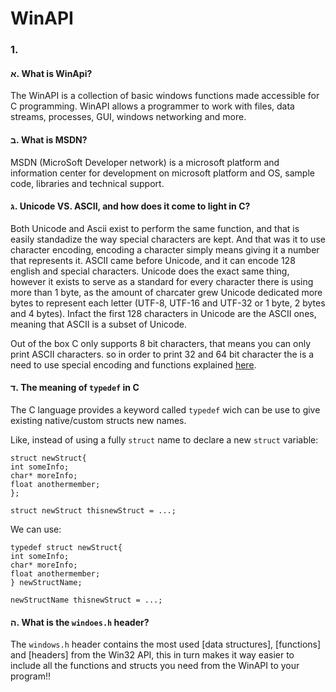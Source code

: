 # WinAPI

### 1.

#### א. What is WinApi?

The WinAPI is a collection of basic windows functions made accessible for C programming. WinAPI allows a programmer to work with files, data streams, processes, GUI, windows networking and more.
 
#### ב. What is MSDN?

MSDN (MicroSoft Developer network) is a microsoft platform and information center for development on microsoft platform and OS, sample code, libraries and technical support.

#### ג. Unicode VS. ASCII, and how does it come to light in C?

Both Unicode and Ascii exist to perform the same function, and that is easily standadize the way special characters are kept. And that was it to use character encoding, encoding a character simply means giving it a number that represents it. ASCII came before Unicode, and it can encode 128 english and special characters. Unicode does the exact same thing, however it exists to serve as a standard for every character there is using more than 1 byte, as the amount of charcater grew Unicode dedicated more bytes to represent each letter (UTF-8, UTF-16 and UTF-32 or 1 byte, 2 bytes and 4 bytes). Infact the first 128 characters in Unicode are the ASCII ones, meaning that ASCII is a subset of Unicode.

Out of the box C only supports 8 bit characters, that means you can only print ASCII characters. so in order to print 32 and 64 bit character the is a need to use special encoding and functions explained [here](https://linuxhint.com/unicode-c/#:~:text=Unicode%20in%20C%201%20Syntax:%20To%20print%20a,We%20discussed%20about%20unicoding%20in%20this%20article.%20).

#### ד. The meaning of `typedef` in C
The C language provides a keyword called `typedef` wich can be use to give existing native/custom structs new names. 

Like, instead of using a fully `struct` name to declare a new `struct` variable:
```
struct newStruct{
int someInfo;
char* moreInfo;
float anothermember;
};

struct newStruct thisnewStruct = ...;
```

We can use:
```
typedef struct newStruct{
int someInfo;
char* moreInfo;
float anothermember;
} newStructName;

newStructName thisnewStruct = ...;
```

#### ה. What is the `windoes.h` header?
The `windows.h` header contains the most used [data structures], [functions] and [headers] from the Win32 API, this in turn makes it way easier to include all the functions and structs you need from the WinAPI to your program!!